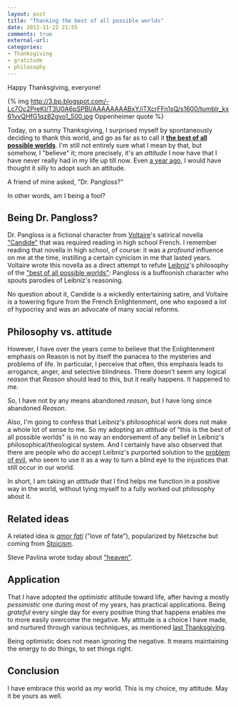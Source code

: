 ```yaml
---
layout: post
title: "Thanking the best of all possible worlds"
date: 2012-11-22 21:55
comments: true
external-url: 
categories: 
- Thanksgiving
- gratitude
- philosophy
---
```

Happy Thanksgiving, everyone!

{% img http://3.bp.blogspot.com/-Lc7Oc2PreKI/T3U0A6pSPBI/AAAAAAAABxY/iTXcrFFn1sQ/s1600/tumblr_kx61vvQHfG1qz82gvo1_500.jpg Oppenheimer quote %}

Today, on a sunny Thanksgiving, I surprised myself by spontaneously deciding to thank this world, and go as far as to call it [**the best of all possible worlds**](http://en.wikipedia.org/wiki/Best_of_all_possible_worlds). I'm still not entirely sure what I mean by that, but somehow, I "believe" it; more precisely, it's an *attitude* I now have that I have never really had in my life up till now. Even [a year ago](/blog/2011/11/23/every-day-is-thanksgiving/), I would have thought it silly to adopt such an attitude.

A friend of mine asked, "Dr. Pangloss?"

In other words, am I being a fool?

<!--more-->

## Being Dr. Pangloss?

Dr. Pangloss is a fictional character from [Voltaire](http://en.wikipedia.org/wiki/Voltaire)'s satirical novella ["Candide"](http://en.wikipedia.org/wiki/Candide) that was required reading in high school French. I remember reading that novella in high school, of course: it was a *profound* influence on me at the time, instilling a certain cynicism in me that lasted years. Voltaire wrote this novella as a direct attempt to refute [Leibniz](http://en.wikipedia.org/wiki/Gottfried_Wilhelm_Leibniz)'s philosophy of the ["best of all possible worlds"](http://en.wikipedia.org/wiki/Best_of_all_possible_worlds): Pangloss is a buffoonish character who spouts parodies of Leibniz's reasoning.

No question about it, Candide is a wickedly entertaining satire, and Voltaire is a towering figure from the French Enlightenment, one who exposed a lot of hypocrisy and was an advocate of many social reforms.

## Philosophy vs. attitude

However, I have over the years come to believe that the Enlightenment emphasis on Reason is not by itself the panacea to the mysteries and problems of life. In particular, I perceive that often, this emphasis leads to arrogance, anger, and selective blindness. There doesn't seem any logical *reason* that *Reason* should lead to this, but it really happens. It happened to me.

So, I have not by any means abandoned *reason*, but I have long since abandoned *Reason*.

Also, I'm going to confess that Leibniz's philosophical work does not make a whole lot of sense to me. So my adopting an *attitude* of "this is the best of all possible worlds" is in no way an endorsement of any belief in Leibniz's philosophical/theological system. And I certainly have also observed that there are people who do accept Leibniz's purported solution to the [problem of evil](http://en.wikipedia.org/wiki/Problem_of_evil), who seem to use it as a way to turn a blind eye to the injustices that still occur in our world.

In short, I am taking an *attitude* that I find helps me function in a positive way in the world, without tying myself to a fully worked out philosophy about it.

## Related ideas

A related idea is [*amor fati*](http://en.wikipedia.org/wiki/Amor_fati) ("love of fate"), popularized by Nietzsche but coming from [Stoicism](http://en.wikipedia.org/wiki/Stoicism).

Steve Pavlina wrote today about ["heaven"](http://www.stevepavlina.com/blog/2012/11/this-is-heaven/).

## Application

That I have adopted the *optimistic* attitude toward life, after having a mostly *pessimistic* one during most of my years, has practical applications. Being *grateful* every single day for every positive thing that happens enables me to more easily overcome the negative. My attitude is a choice I have made, and nurtured through various techniques, as mentioned [last Thanksgiving](/blog/2011/11/23/every-day-is-thanksgiving/).

Being optimistic does not mean ignoring the negative. It means maintaining the energy to do things, to set things right.

## Conclusion

I have embrace this world as *my* world. This is my choice, my attitude. May it be yours as well.

